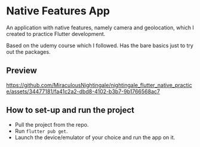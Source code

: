 # Native Features App

An application with native features, namely camera and geolocation, which I created to practice Flutter development.

Based on the udemy course which I followed. Has the bare basics just to try out the packages.

## Preview

https://github.com/MiraculousNightingale/nightingale_flutter_native_practice/assets/34477181/fa41c2a2-dbd8-4102-b3b7-9b1766568ac7

## How to set-up and run the project

- Pull the project from the repo.
- Run `flutter pub get`.
- Launch the device/emulator of your choice and run the app on it.
